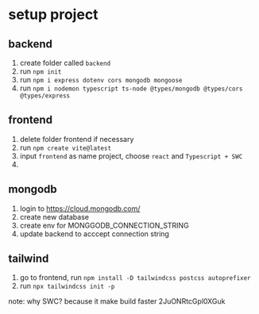 # setup project

## backend
1. create folder called `backend`
2. run `npm init`
3. run `npm i express dotenv cors mongodb mongoose`
4. run `npm i nodemon typescript ts-node @types/mongodb @types/cors @types/express`

## frontend
1. delete folder frontend if necessary
2. run `npm create vite@latest`
3. input `frontend` as name project, choose `react` and `Typescript + SWC`
4. 

## mongodb
1. login to https://cloud.mongodb.com/
2. create new database
3. create env for MONGGODB_CONNECTION_STRING
4. update backend to acccept connection string

## tailwind
1. go to frontend, run `npm install -D tailwindcss postcss autoprefixer`
2. run `npx tailwindcss init -p`





note: why SWC? because it make build faster 2JuONRtcGpl0XGuk
